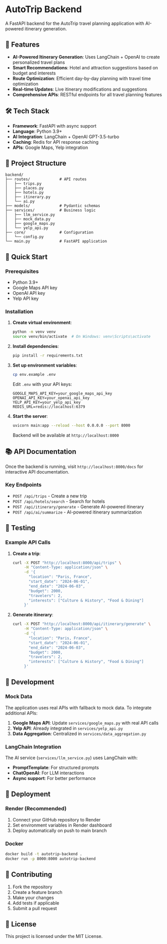 # AutoTrip Backend

A FastAPI backend for the AutoTrip travel planning application with AI-powered itinerary generation.

## 🚀 Features

- **AI-Powered Itinerary Generation**: Uses LangChain + OpenAI to create personalized travel plans
- **Smart Recommendations**: Hotel and attraction suggestions based on budget and interests
- **Route Optimization**: Efficient day-by-day planning with travel time optimization
- **Real-time Updates**: Live itinerary modifications and suggestions
- **Comprehensive APIs**: RESTful endpoints for all travel planning features

## 🛠️ Tech Stack

- **Framework**: FastAPI with async support
- **Language**: Python 3.9+
- **AI Integration**: LangChain + OpenAI GPT-3.5-turbo
- **Caching**: Redis for API response caching
- **APIs**: Google Maps, Yelp integration

## 📁 Project Structure

```
backend/
├── routes/             # API routes
│   ├── trips.py
│   ├── places.py
│   ├── hotels.py
│   ├── itinerary.py
│   └── ai.py
├── models/             # Pydantic schemas
├── services/           # Business logic
│   ├── llm_service.py
│   ├── mock_data.py
│   ├── google_maps.py
│   └── yelp_api.py
├── core/               # Configuration
│   └── config.py
└── main.py             # FastAPI application
```

## 🚀 Quick Start

### Prerequisites

- Python 3.9+
- Google Maps API key
- OpenAI API key
- Yelp API key

### Installation

1. **Create virtual environment**:

   ```bash
   python -m venv venv
   source venv/bin/activate  # On Windows: venv\Scripts\activate
   ```

2. **Install dependencies**:

   ```bash
   pip install -r requirements.txt
   ```

3. **Set up environment variables**:

   ```bash
   cp env.example .env
   ```

   Edit `.env` with your API keys:

   ```
   GOOGLE_MAPS_API_KEY=your_google_maps_api_key
   OPENAI_API_KEY=your_openai_api_key
   YELP_API_KEY=your_yelp_api_key
   REDIS_URL=redis://localhost:6379
   ```

4. **Start the server**:

   ```bash
   uvicorn main:app --reload --host 0.0.0.0 --port 8000
   ```

   Backend will be available at `http://localhost:8000`

## 📚 API Documentation

Once the backend is running, visit `http://localhost:8000/docs` for interactive API documentation.

### Key Endpoints

- `POST /api/trips` - Create a new trip
- `POST /api/hotels/search` - Search for hotels
- `POST /api/itinerary/generate` - Generate AI-powered itinerary
- `POST /api/ai/summarize` - AI-powered itinerary summarization

## 🧪 Testing

### Example API Calls

1. **Create a trip**:

   ```bash
   curl -X POST "http://localhost:8000/api/trips" \
        -H "Content-Type: application/json" \
        -d '{
          "location": "Paris, France",
          "start_date": "2024-06-01",
          "end_date": "2024-06-03",
          "budget": 2000,
          "travelers": 2,
          "interests": ["Culture & History", "Food & Dining"]
        }'
   ```

2. **Generate itinerary**:
   ```bash
   curl -X POST "http://localhost:8000/api/itinerary/generate" \
        -H "Content-Type: application/json" \
        -d '{
          "location": "Paris, France",
          "start_date": "2024-06-01",
          "end_date": "2024-06-03",
          "budget": 2000,
          "travelers": 2,
          "interests": ["Culture & History", "Food & Dining"]
        }'
   ```

## 🔧 Development

### Mock Data

The application uses real APIs with fallback to mock data. To integrate additional APIs:

1. **Google Maps API**: Update `services/google_maps.py` with real API calls
2. **Yelp API**: Already integrated in `services/yelp_api.py`
3. **Data Aggregation**: Centralized in `services/data_aggregation.py`

### LangChain Integration

The AI service (`services/llm_service.py`) uses LangChain with:

- **PromptTemplate**: For structured prompts
- **ChatOpenAI**: For LLM interactions
- **Async support**: For better performance

## 🚀 Deployment

### Render (Recommended)

1. Connect your GitHub repository to Render
2. Set environment variables in Render dashboard
3. Deploy automatically on push to main branch

### Docker

```bash
docker build -t autotrip-backend .
docker run -p 8000:8000 autotrip-backend
```

## 🤝 Contributing

1. Fork the repository
2. Create a feature branch
3. Make your changes
4. Add tests if applicable
5. Submit a pull request

## 📄 License

This project is licensed under the MIT License.
